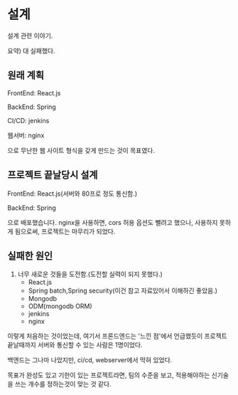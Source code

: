 # 설계

설계 관련 이야기.

요약) 대 실패했다.



## 원래 계획

FrontEnd: React.js

BackEnd: Spring

CI/CD: jenkins

웹서버: nginx

으로 무난한 웹 사이트 형식을 갖게 만드는 것이 목표였다.



## 프로젝트 끝날당시 설계

FrontEnd: React.js(서버와 80프로 정도 통신함.)

BackEnd: Spring

으로 배포했습니다.  nginx을 사용하면, cors 허용 옵션도 뺄려고 했으나, 사용하지 못하게 됨으로써, 프로젝트는 마무리가 되었다.





## 실패한 원인

1. 너무 새로운 것들을 도전함.(도전할 실력이 되지 못했다.)
   - React.js
   - Spring batch,Spring security(이건 참고 자료있어서 이해하긴 좋았음.)
   - Mongodb
   - ODM(mongodb ORM)
   - jenkins
   - nginx

이렇게 처음하는 것이었는데, 여기서 프론드엔드는 '느낀 점'에서 언급했듯이 프로젝트 끝날때까지 서버와 통신할 수 있는 사람은 1명이었다.

백엔드는 그나마 나았지만,  ci/cd, webserver에서 막혀 있었다. 

목표가 완성도 있고 기한이 있는 프로젝트라면, 팀의 수준을 보고, 적용해야하는 신기술을 쓰는 개수를 정하는것이 맞는 것 같다.





 

 

